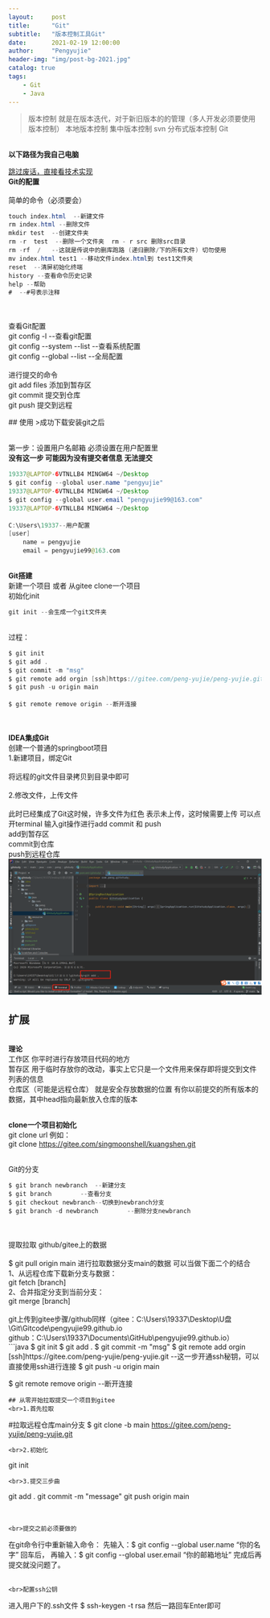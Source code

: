 ```yaml
---
layout:     post
title:      "Git"
subtitle:   "版本控制工具Git"
date:       2021-02-19 12:00:00
author:     "Pengyujie"
header-img: "img/post-bg-2021.jpg"
catalog: true
tags:
    - Git
    - Java
---
```

> 版本控制
>就是在版本迭代，对于新旧版本的的管理（多人开发必须要使用版本控制）
>本地版本控制
>集中版本控制   svn
>分布式版本控制 Git


<br><b>以下路径为我自己电脑</b>


[跳过废话，直接看技术实现 ](#build) 
<br><b>Git的配置</b>
<br>
<br>简单的命令（必须要会）
```java
touch index.html  --新建文件
rm index.html --删除文件
mkdir test  --创建文件夹
rm -r  test  --删除一个文件夹  rm - r src 删除src目录
rm -rf  /   --这就是传说中的删库跑路 (递归删除/下的所有文件) 切勿使用
mv index.html test1 --移动文件index.html到 test1文件夹
reset  --清屏初始化终端
history --查看命令历史记录
help --帮助
#  --#号表示注释
```
<br>
<br>查看Git配置
<br>git config -l  --查看git配置
<br>git config --system --list --查看系统配置
<br>git config --global --list  --全局配置
<br>
<br>进行提交的命令
<br>git add files 添加到暂存区
<br>git commit 提交到仓库
<br>git push  提交到远程



<p id = "build"></p>
## 使用
>成功下载安装git之后

<br>第一步：设置用户名邮箱 必须设置在用户配置里
<br><b>没有这一步 可能因为没有提交者信息 无法提交</b>
```java
19337@LAPTOP-6VTNLLB4 MINGW64 ~/Desktop
$ git config --global user.name "pengyujie"
19337@LAPTOP-6VTNLLB4 MINGW64 ~/Desktop
$ git config --global user.email "pengyujie99@163.com"
19337@LAPTOP-6VTNLLB4 MINGW64 ~/Desktop

C:\Users\19337--用户配置
[user]
    name = pengyujie
    email = pengyujie99@163.com
```
<br><b>Git搭建</b>
<br>新建一个项目 或者 从gitee clone一个项目
<br>初始化init
```java
git init --会生成一个git文件夹
```
<br>过程：
```java
$ git init
$ git add .
$ git commit -m "msg"
$ git remote add orgin [ssh]https://gitee.com/peng-yujie/peng-yujie.git   --这一步开通ssh秘钥，可以直接使用ssh进行连接
$ git push -u origin main

$ git remote remove origin --断开连接
```
<br>
<br><b>IDEA集成Git</b>
<br>创建一个普通的springboot项目
<br>1.新建项目，绑定Git
<br>
<br>将远程的git文件目录拷贝到目录中即可
<br>
<br>2.修改文件，上传文件
<br>
<br>此时已经集成了Git这时候，许多文件为红色 表示未上传，这时候需要上传 可以点开terminal 输入git操作进行add commit 和 push
<br>add到暂存区
<br>commit到仓库
<br>push到远程仓库
<br>
<img src="/img/notes/5.png" >


## 扩展

<br><b>理论</b>
<br>工作区 你平时进行存放项目代码的地方
<br>暂存区 用于临时存放你的改动，事实上它只是一个文件用来保存即将提交到文件列表的信息
<br>仓库区（可能是远程仓库） 就是安全存放数据的位置 有你以前提交的所有版本的数据，其中head指向最新放入仓库的版本

<br><b>clone一个项目初始化</b>
<br>git clone url 例如：
<br>git clone https://gitee.com/singmoonshell/kuangshen.git

<br>Git的分支
<br>
```java
$ git branch newbranch  --新建分支
$ git branch        --查看分支
$ git checkout newbranch--切换到newbranch分支
$ git branch -d newbranch        --删除分支newbranch
```
<br>
<br>提取拉取 github/gitee上的数据
<br>
<br>$ git pull origin main 进行拉取数据分支main的数据  可以当做下面二个的结合
<br>1、从远程仓库下载新分支与数据：
<br>git fetch [branch]
<br>2、合并指定分支到当前分支：
<br>git merge [branch]
<br>
<br>git上传到gitee步骤/github同样（gitee：C:\Users\19337\Desktop\U盘\Git\Gitcode\pengyujie99.github.io     
<br>github：C:\Users\19337\Documents\GitHub\pengyujie99.github.io）
<br>
```java
$ git init
$ git add .
$ git commit -m "msg"
$ git remote add orgin [ssh]https://gitee.com/peng-yujie/peng-yujie.git   --这一步开通ssh秘钥，可以直接使用ssh进行连接
$ git push -u origin main

$ git remote remove origin --断开连接
```
## 从零开始拉取提交一个项目到gitee
<br>1.首先拉取
```
#拉取远程仓库main分支
$ git clone -b main https://gitee.com/peng-yujie/peng-yujie.git
```
<br>2.初始化
```
git init
```
<br>3.提交三步曲
```
git add .
git commit -m "message"
git push origin main
```


<br>提交之前必须要做的
```
在git命令行中重新输入命令：
先输入：$ git config --global user.name “你的名字”
回车后，
再输入：$ git config --global user.email “你的邮箱地址”
完成后再提交就没问题了。
```

<br>配置ssh公钥
```
进入用户下的.ssh文件
$ ssh-keygen -t rsa
然后一路回车Enter即可
```

